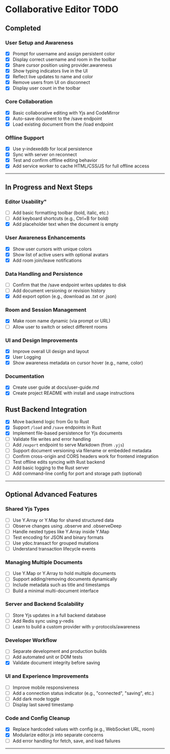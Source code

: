 
# Collaborative Editor TODO

## Completed

### User Setup and Awareness

- [x] Prompt for username and assign persistent color
- [x] Display correct username and room in the toolbar
- [x] Share cursor position using provider.awareness
- [x] Show typing indicators live in the UI
- [x] Reflect live updates to name and color
- [x] Remove users from UI on disconnect
- [x] Display user count in the toolbar

### Core Collaboration

- [x] Basic collaborative editing with Yjs and CodeMirror
- [x] Auto-save document to the /save endpoint
- [x] Load existing document from the /load endpoint

### Offline Support

- [x] Use y-indexeddb for local persistence
- [x] Sync with server on reconnect
- [x] Test and confirm offline editing behavior
- [x] Add service worker to cache HTML/CSS/JS for full offline access

---

## In Progress and Next Steps

### Editor Usability"

- [ ] Add basic formatting toolbar (bold, italic, etc.)
- [ ] Add keyboard shortcuts (e.g., Ctrl+B for bold)
- [x] Add placeholder text when the document is empty

### User Awareness Enhancements

- [x] Show user cursors with unique colors
- [x] Show list of active users with optional avatars
- [x] Add room join/leave notifications

### Data Handling and Persistence

- [ ] Confirm that the /save endpoint writes updates to disk
- [ ] Add document versioning or revision history
- [x] Add export option (e.g., download as .txt or .json)

### Room and Session Management

- [x] Make room name dynamic (via prompt or URL)
- [ ] Allow user to switch or select different rooms

### UI and Design Improvements
- [x] Improve overall UI design and layout
- [x] User Logging 
- [x] Show awareness metadata on cursor hover (e.g., name, color)

### Documentation

- [x] Create user guide at docs/user-guide.md
- [x] Create project README with install and usage instructions

## Rust Backend Integration

- [x] Move backend logic from Go to Rust
- [x] Support `/load` and `/save` endpoints in Rust
- [x] Implement file-based persistence for Yjs documents
- [ ] Validate file writes and error handling
- [ ] Add `/export` endpoint to serve Markdown (from `.yjs`)
- [ ] Support document versioning via filename or embedded metadata
- [ ] Confirm cross-origin and CORS headers work for frontend integration
- [ ] Test offline edits syncing with Rust backend
- [ ] Add basic logging to the Rust server
- [ ] Add command-line config for port and storage path (optional)

---

## Optional Advanced Features






### Shared Yjs Types

- [ ] Use Y.Array or Y.Map for shared structured data
- [ ] Observe changes using .observe and .observeDeep
- [ ] Handle nested types like Y.Array inside Y.Map
- [ ] Test encoding for JSON and binary formats
- [ ] Use ydoc.transact for grouped mutations
- [ ] Understand transaction lifecycle events

### Managing Multiple Documents

- [ ] Use Y.Map or Y.Array to hold multiple documents
- [ ] Support adding/removing documents dynamically
- [ ] Include metadata such as title and timestamps
- [ ] Build a minimal multi-document interface

### Server and Backend Scalability

- [ ] Store Yjs updates in a full backend database
- [ ] Add Redis sync using y-redis
- [ ] Learn to build a custom provider with y-protocols/awareness

### Developer Workflow

- [ ] Separate development and production builds
- [ ] Add automated unit or DOM tests
- [x] Validate document integrity before saving

### UI and Experience Improvements

- [ ] Improve mobile responsiveness
- [ ] Add a connection status indicator (e.g., "connected", "saving", etc.)
- [ ] Add dark mode toggle
- [ ] Display last saved timestamp

### Code and Config Cleanup

- [x] Replace hardcoded values with config (e.g., WebSocket URL, room)
- [x] Modularize editor.js into separate concerns
- [ ] Add error handling for fetch, save, and load failures

---

